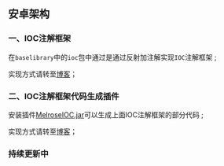 ## 安卓架构


### 一、IOC注解框架

   在`baselibrary`中的`ioc`包中通过是通过反射加注解实现`IOC`注解框架 ;
   
   实现方式请转至[博客](https://melrose1994.com/index.php/2020/06/07/android架构（一）-ioc注解框架/)；
  

### 二、IOC注解框架代码生成插件
   安装插件[MelroseIOC.jar](MelroseIOC.jar)可以生成上面IOC注解框架的部分代码 ;
   
   实现方式请转至[博客](https://melrose1994.com/index.php/2020/06/15/android%e6%9e%b6%e6%9e%84%ef%bc%88%e4%ba%8c%ef%bc%89-ioc%e6%b3%a8%e8%a7%a3%e6%a1%86%e6%9e%b6%e6%8f%92%e4%bb%b6%e5%bc%80%e5%8f%91/)；
  

### 持续更新中 